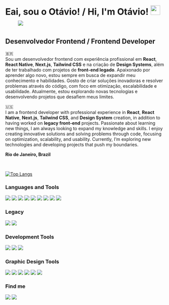 # Eai, sou o Otávio! / Hi, I'm Otávio! <img src="https://github.com/TheDudeThatCode/TheDudeThatCode/blob/master/Assets/powerup.gif" width="30" height="30"/> _&nbsp;_   _&nbsp;_ _&nbsp;_   _&nbsp;_ ![](https://komarev.com/ghpvc/?username=your-github-username&color=brightgreen)

## Desenvolvedor Frontend / Frontend Developer

🇧🇷 <br> 
Sou um desenvolvedor frontend com experiência profissional em **React**, **React Native**, **Next.js**, **Tailwind CSS** e na criação de **Design Systems**, além de ter trabalhado com projetos de **front-end legado**. Apaixonado por aprender algo novo, estou sempre em busca de expandir meu conhecimento e habilidades. Gosto de criar soluções inovadoras e resolver problemas através do código, com foco em otimização, escalabilidade e usabilidade. Atualmente, estou explorando novas tecnologias e desenvolvendo projetos que desafiem meus limites.

🇺🇸 <br> 
I am a frontend developer with professional experience in **React**, **React Native**, **Next.js**, **Tailwind CSS**, and **Design System** creation, in addition to having worked on **legacy front-end** projects. Passionate about learning new things, I am always looking to expand my knowledge and skills. I enjoy creating innovative solutions and solving problems through code, focusing on optimization, scalability, and usability. Currently, I’m exploring new technologies and developing projects that push my boundaries.


**Rio de Janeiro, Brazil**

<br> 

[![Top Langs](https://github-readme-stats.vercel.app/api/top-langs/?username=oabarreto&layout=compact&theme=apprentice)](https://github.com/anuraghazra/github-readme-stats)


### Languages and Tools
![](https://img.shields.io/badge/React-20232A?style=for-the-badge&logo=react&logoColor=61DAFB)
![](https://img.shields.io/badge/React_Native-20232A?style=for-the-badge&logo=react&logoColor=61DAFB)
![](https://img.shields.io/badge/typescript-%23007ACC.svg?style=for-the-badge&logo=typescript&logoColor=white)
![](https://img.shields.io/badge/JavaScript-323330?style=for-the-badge&logo=javascript&logoColor=F7DF1E)
![](https://img.shields.io/badge/Tailwind_CSS-38B2AC?style=for-the-badge&logo=tailwind-css&logoColor=white)
![](https://img.shields.io/badge/styled--components-DB7093?style=for-the-badge&logo=styled-components&logoColor=white)
![](https://img.shields.io/badge/SASS-hotpink.svg?style=for-the-badge&logo=SASS&logoColor=white)
![](https://img.shields.io/badge/CSS3-1572B6?style=for-the-badge&logo=css3&logoColor=white)
![](https://img.shields.io/badge/HTML5-E34F26?style=for-the-badge&logo=html5&logoColor=white)

### Legacy

![](https://img.shields.io/badge/jQuery-0769AD?style=for-the-badge&logo=jquery&logoColor=white)
![](https://img.shields.io/badge/Bootstrap-563D7C?style=for-the-badge&logo=bootstrap&logoColor=white)


### Development Tools

![](https://img.shields.io/badge/Visual_Studio_Code-0078D4?style=for-the-badge&logo=visual%20studio%20code&logoColor=white)
![](https://img.shields.io/badge/GIT-E44C30?style=for-the-badge&logo=git&logoColor=white)
![](https://img.shields.io/badge/Hyper-000000?style=for-the-badge&logo=hyper&logoColor=white)

### Graphic Design Tools

![](https://img.shields.io/badge/Figma-F24E1E?style=for-the-badge&logo=figma&logoColor=white)
![](https://img.shields.io/badge/blender-%23F5792A.svg?style=for-the-badge&logo=blender&logoColor=white)
![](https://img.shields.io/badge/Adobe%20Photoshop-31A8FF?style=for-the-badge&logo=Adobe%20Photoshop&logoColor=black)
![](https://img.shields.io/badge/Adobe%20Illustrator-FF9A00?style=for-the-badge&logo=adobe%20illustrator&logoColor=white)
![](https://img.shields.io/badge/gimp-5C5543?style=for-the-badge&logo=gimp&logoColor=white)
![](https://img.shields.io/badge/Canva-%2300C4CC.svg?&style=for-the-badge&logo=Canva&logoColor=white)



### Find me

<div>
<a href = "mailto:oabarret@gmail.com"><img src="https://img.shields.io/badge/Gmail-D14836?style=for-the-badge&logo=gmail&logoColor=white" target="_blank"></a>   
<a href="https://www.linkedin.com/in/oabarreto" target="_blank"><img src="https://img.shields.io/badge/-LinkedIn-%230077B5?style=for-the-badge&logo=linkedin&logoColor=white" target="_blank"></a>   
</div>
